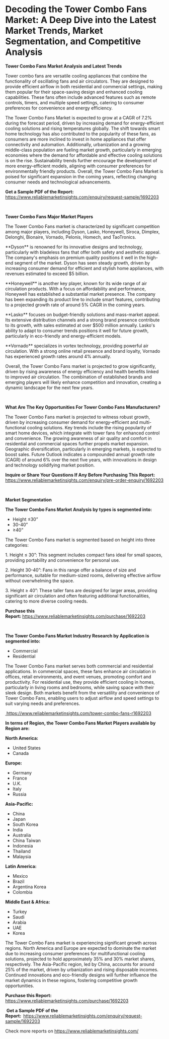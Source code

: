<p><h1>Decoding the Tower Combo Fans Market: A Deep Dive into the Latest Market Trends, Market Segmentation, and Competitive Analysis</h1></p><p><strong>Tower Combo Fans Market Analysis and Latest Trends</strong></p>
<p><p>Tower combo fans are versatile cooling appliances that combine the functionality of oscillating fans and air circulators. They are designed to provide efficient airflow in both residential and commercial settings, making them popular for their space-saving design and enhanced cooling capabilities. These fans often include advanced features such as remote controls, timers, and multiple speed settings, catering to consumer preferences for convenience and energy efficiency.</p><p>The Tower Combo Fans Market is expected to grow at a CAGR of 7.2% during the forecast period, driven by increasing demand for energy-efficient cooling solutions and rising temperatures globally. The shift towards smart home technology has also contributed to the popularity of these fans, as consumers are more inclined to invest in home appliances that offer connectivity and automation. Additionally, urbanization and a growing middle-class population are fueling market growth, particularly in emerging economies where the demand for affordable and effective cooling solutions is on the rise. Sustainability trends further encourage the development of more energy-efficient models, aligning with consumer preferences for environmentally friendly products. Overall, the Tower Combo Fans Market is poised for significant expansion in the coming years, reflecting changing consumer needs and technological advancements.</p></p>
<p><strong>Get a Sample PDF of the Report:&nbsp;</strong> <a href="https://www.reliablemarketinsights.com/enquiry/request-sample/1692203?utm_campaign=3038&utm_medium=2&utm_source=Github&utm_content=ia&utm_term=27032025&utm_id=tower-combo-fans">https://www.reliablemarketinsights.com/enquiry/request-sample/1692203</a></p>
<p>&nbsp;</p>
<p><strong>Tower Combo Fans Major Market Players</strong></p>
<p><p>The Tower Combo Fans market is characterized by significant competition among major players, including Dyson, Lasko, Honeywell, Siroca, Dimplex, Delonghi, Bionaire, Vornado, Pelonis, Homech, and TaoTronics. </p><p>**Dyson** is renowned for its innovative designs and technology, particularly with bladeless fans that offer both safety and aesthetic appeal. The company's emphasis on premium quality positions it well in the high-end segment of the market. Dyson has seen steady growth, driven by increasing consumer demand for efficient and stylish home appliances, with revenues estimated to exceed $5 billion.</p><p>**Honeywell** is another key player, known for its wide range of air circulation products. With a focus on affordability and performance, Honeywell has established a substantial market presence. The company has been expanding its product line to include smart features, contributing to a projected growth rate of around 5% CAGR in the coming years.</p><p>**Lasko** focuses on budget-friendly solutions and mass-market appeal. Its extensive distribution channels and a strong brand presence contribute to its growth, with sales estimated at over $500 million annually. Lasko's ability to adapt to consumer trends positions it well for future growth, particularly in eco-friendly and energy-efficient models.</p><p>**Vornado** specializes in vortex technology, providing powerful air circulation. With a strong online retail presence and brand loyalty, Vornado has experienced growth rates around 4% annually.</p><p>Overall, the Tower Combo Fans market is projected to grow significantly, driven by rising awareness of energy efficiency and health benefits linked to improved air circulation. The combination of established brands and emerging players will likely enhance competition and innovation, creating a dynamic landscape for the next few years.</p></p>
<p>&nbsp;</p>
<p><strong>What Are The Key Opportunities For Tower Combo Fans Manufacturers?</strong></p>
<p><p>The Tower Combo Fans market is projected to witness robust growth, driven by increasing consumer demand for energy-efficient and multi-functional cooling solutions. Key trends include the rising popularity of smart home devices, which integrate with tower fans for enhanced control and convenience. The growing awareness of air quality and comfort in residential and commercial spaces further propels market expansion. Geographic diversification, particularly in emerging markets, is expected to boost sales. Future Outlook indicates a compounded annual growth rate (CAGR) of around 6% over the next five years, with innovations in design and technology solidifying market position.</p></p>
<p><strong>Inquire or Share Your Questions If Any Before Purchasing This Report:</strong> <a href="https://www.reliablemarketinsights.com/enquiry/pre-order-enquiry/1692203?utm_campaign=3038&utm_medium=2&utm_source=Github&utm_content=ia&utm_term=27032025&utm_id=tower-combo-fans">https://www.reliablemarketinsights.com/enquiry/pre-order-enquiry/1692203</a></p>
<p>&nbsp;</p>
<p><strong>Market Segmentation</strong></p>
<p><strong>The Tower Combo Fans Market Analysis by types is segmented into:</strong></p>
<p><ul><li>Height ≤30”</li><li>30-40”</li><li>≥40”</li></ul></p>
<p><p>The Tower Combo Fans market is segmented based on height into three categories: </p><p>1. Height ≤ 30”: This segment includes compact fans ideal for small spaces, providing portability and convenience for personal use.</p><p>2. Height 30-40”: Fans in this range offer a balance of size and performance, suitable for medium-sized rooms, delivering effective airflow without overwhelming the space.</p><p>3. Height ≥ 40”: These taller fans are designed for larger areas, providing significant air circulation and often featuring additional functionalities, catering to more diverse cooling needs.</p></p>
<p><strong>Purchase this Report:&nbsp;</strong><a href="https://www.reliablemarketinsights.com/purchase/1692203?utm_campaign=3038&utm_medium=2&utm_source=Github&utm_content=ia&utm_term=27032025&utm_id=tower-combo-fans">https://www.reliablemarketinsights.com/purchase/1692203</a></p>
<p>&nbsp;</p>
<p><strong>The Tower Combo Fans Market Industry Research by Application is segmented into:</strong></p>
<p><ul><li>Commercial</li><li>Residential</li></ul></p>
<p><p>The Tower Combo Fans market serves both commercial and residential applications. In commercial spaces, these fans enhance air circulation in offices, retail environments, and event venues, promoting comfort and productivity. For residential use, they provide efficient cooling in homes, particularly in living rooms and bedrooms, while saving space with their sleek design. Both markets benefit from the versatility and convenience of Tower Combo Fans, enabling users to adjust airflow and speed settings to suit varying needs and preferences.</p></p>
<p><a href="https://www.reliablemarketinsights.com/tower-combo-fans-r1692203?utm_campaign=3038&utm_medium=2&utm_source=Github&utm_content=ia&utm_term=27032025&utm_id=tower-combo-fans">&nbsp;https://www.reliablemarketinsights.com/tower-combo-fans-r1692203</a></p>
<p><strong>In terms of Region, the Tower Combo Fans Market Players available by Region are:</strong></p>
<p>
    <p> <strong> North America: </strong>
        <ul>
            <li>United States</li>
            <li>Canada</li>
        </ul>
        </p> 
    <p> <strong> Europe: </strong>
        <ul>
            <li>Germany</li>
            <li>France</li>
            <li>U.K.</li>
            <li>Italy</li>
            <li>Russia</li>
        </ul>
        </p> 
    <p> <strong> Asia-Pacific: </strong>
        <ul>
            <li>China</li>
            <li>Japan</li>
            <li>South Korea</li>
            <li>India</li>
            <li>Australia</li>
            <li>China Taiwan</li>
            <li>Indonesia</li>
            <li>Thailand</li>
            <li>Malaysia</li>
        </ul>
        </p> 
    <p> <strong> Latin America: </strong>
        <ul>
            <li>Mexico</li>
            <li>Brazil</li>
            <li>Argentina Korea</li>
            <li>Colombia</li>
        </ul>
        </p> 
    <p> <strong> Middle East & Africa: </strong>
        <ul>
            <li>Turkey</li>
            <li>Saudi</li>
            <li>Arabia</li>
            <li>UAE</li>
            <li>Korea</li>
        </ul>
    </p>
    </p>
<p><p>The Tower Combo Fans market is experiencing significant growth across regions. North America and Europe are expected to dominate the market due to increasing consumer preferences for multifunctional cooling solutions, projected to hold approximately 35% and 30% market shares, respectively. The Asia-Pacific region, led by China, accounts for around 25% of the market, driven by urbanization and rising disposable incomes. Continued innovations and eco-friendly designs will further influence the market dynamics in these regions, fostering competitive growth opportunities.</p></p>
<p><strong>Purchase this Report: </strong><a href="https://www.reliablemarketinsights.com/purchase/1692203?utm_campaign=3038&utm_medium=2&utm_source=Github&utm_content=ia&utm_term=27032025&utm_id=tower-combo-fans">https://www.reliablemarketinsights.com/purchase/1692203</a></p>
<p>&nbsp;<strong>Get a Sample PDF of the Report:&nbsp;&nbsp;</strong><a href="https://www.reliablemarketinsights.com/enquiry/request-sample/1692203?utm_campaign=3038&utm_medium=2&utm_source=Github&utm_content=ia&utm_term=27032025&utm_id=tower-combo-fans">https://www.reliablemarketinsights.com/enquiry/request-sample/1692203</a></p>
<p><strong></strong></p>
<p>Check more reports on <a href="https://www.reliablemarketinsights.com/?utm_campaign=3038&utm_medium=2&utm_source=Github&utm_content=ia&utm_term=27032025&utm_id=tower-combo-fans">https://www.reliablemarketinsights.com/</a></p>